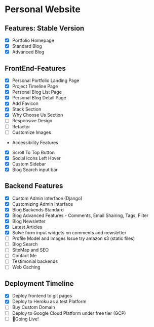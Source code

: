 # Personal Website

## Features: Stable Version

* [x] Portfolio Homepage
* [x] Standard Blog
* [x] Advanced Blog

## FrontEnd-Features

* [x] Personal Portfolio Landing Page
* [x] Project Timeline Page
* [x] Personal Blog List Page
* [x] Personal Blog Detail Page
* [x] Add Favicon
* [x] Stack Section
* [x] Why Choose Us Section
* [ ] Responsive Design
* [ ] Refactor
* [ ] Customize Images

* Accessibility Features
* [x] Scroll To Top Button
* [x] Social Icons Left Hover
* [x] Custom Sidebar
* [x] Blog Search input bar

## Backend Features

* [x] Custom Admin Interface (Django)
* [x] Customizing Admin Interface
* [x] Blog Backends Standard
* [x] Blog Advanced Features - Comments, Email Shairing, Tags, Filter
* [x] Blog Newsletter
* [x] Latest Articles
* [x] Solve form input widgets on comments and newsletter
* [ ] Profile Model and Images Issue try amazon s3 (static files)
* [ ] Blog Search
* [ ] SiteMap and SEO
* [ ] Contact Me
* [ ] Testimonial backends
* [ ] Web Caching

## Deployment Timeline

* [x] Deploy frontend to git pages
* [x] Deploy to Heroku as a test Platform
* [ ] Buy Custom Domain
* [ ] Deploy to Google Cloud Platform under free tier (GCP)
* [ ] 🚀Going Live!
